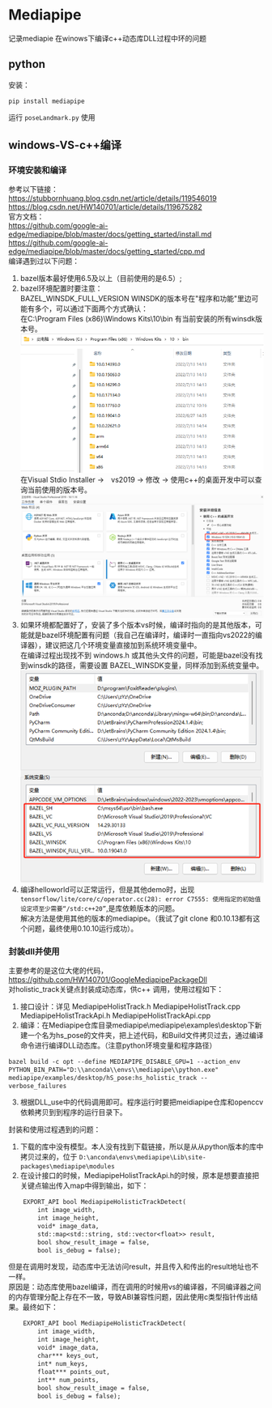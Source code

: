 # Mediapipe 
记录mediapie 在winows下编译c++动态库DLL过程中环的问题
## python
安装：
```
pip install mediapipe
``` 
运行 `poseLandmark.py` 使用

## windows-VS-c++编译
### 环境安装和编译
参考以下链接：  
https://stubbornhuang.blog.csdn.net/article/details/119546019  
https://blog.csdn.net/HW140701/article/details/119675282  
官方文档：  
https://github.com/google-ai-edge/mediapipe/blob/master/docs/getting_started/install.md  
https://github.com/google-ai-edge/mediapipe/blob/master/docs/getting_started/cpp.md  
编译遇到过以下问题：  
1. bazel版本最好使用6.5及以上（目前使用的是6.5）;  
2. bazel环境配置时要注意：  
BAZEL_WINSDK_FULL_VERSION WINSDK的版本号在"程序和功能"里边可能有多个，可以通过下面两个方式确认：  
在C:\Program Files (x86)\Windows Kits\10\bin 有当前安装的所有winsdk版本号。  
![winsdk版本](./sources/1.png)  
在Visual Stdio Installer ->　vs2019 -> 修改 -> 使用c++的桌面开发中可以查询当前使用的版本号。  
![vswinsdk版本](./sources/2.png)  
3. 如果环境都配置好了，安装了多个版本vs时候，编译时指向的是其他版本，可能就是bazel环境配置有问题（我自己在编译时，编译时一直指向vs2022的编译器），建议把这几个环境变量直接加到系统环境变量中。  
在编译过程出现找不到 windows.h 或其他头文件的问题，可能是bazel没有找到winsdk的路径，需要设置 BAZEL_WINSDK变量，同样添加到系统变量中。  
![环境变量](./sources/3.png)
4. 编译helloworld可以正常运行，但是其他demo时，出现 `tensorflow/lite/core/c/operator.cc(28): error C7555: 使用指定的初始值设定项至少需要“/std:c++20”`,是库依赖版本的问题。  
解决方法是使用其他的版本的mediapipe。（我试了git clone 和0.10.13都有这个问题，最终使用0.10.10运行成功）。  
### 封装dll并使用
主要参考的是这位大佬的代码，https://github.com/HW140701/GoogleMediapipePackageDll  
对holistic_track关键点封装成动态库，供c++ 调用，使用过程如下：  
1. 接口设计：详见 MediapipeHolistTrack.h MediapipeHolistTrack.cpp MediapipeHolistTrackApi.h MediapipeHolistTrackApi.cpp
2. 编译：在Mediapipe仓库目录mediapipe\mediapipe\examples\desktop下新建一个名为hs_pose的文件夹，把上述代码，和Build文件拷贝过去，通过编译命令进行编译DLL动态库。（注意python环境变量和程序路径）
 ```
bazel build -c opt --define MEDIAPIPE_DISABLE_GPU=1 --action_env PYTHON_BIN_PATH="D:\\anconda\\envs\\mediapipe\\python.exe" mediapipe/examples/desktop/hS_pose:hs_holistic_track --verbose_failures
```
3. 根据DLL_use中的代码调用即可。程序运行时要把meidiapipe仓库和openccv依赖拷贝到到程序的运行目录下。  

封装和使用过程遇到的问题：
1. 下载的库中没有模型。本人没有找到下载链接，所以是从从python版本的库中拷贝过来的，位于 `D:\anconda\envs\mediapipe\Lib\site-packages\mediapipe\modules`
2. 在设计接口的时候，MediapipeHolistTrackApi.h的时候，原本是想要直接把关键点输出传入map中得到输出，如下：
```
	EXPORT_API bool MediapipeHolisticTrackDetect(
		int image_width, 
		int image_height,
		void* image_data, 
        std::map<std::string, std::vector<float>> result,
		bool show_result_image = false,
		bool is_debug = false);
```
但是在调用时发现，动态库中无法访问result，并且传入和传出的result地址也不一样。  
原因是：动态库使用bazel编译，而在调用的时候用vs的编译器，不同编译器之间的内存管理分配上存在不一致，导致ABI兼容性问题，因此使用c类型指针传出结果。最终如下：
```
	EXPORT_API bool MediapipeHolisticTrackDetect(
		int image_width, 
		int image_height,
		void* image_data, 
		char*** keys_out,
		int* num_keys,
		float*** points_out,
		int** num_points,
		bool show_result_image = false,
		bool is_debug = false);
```

